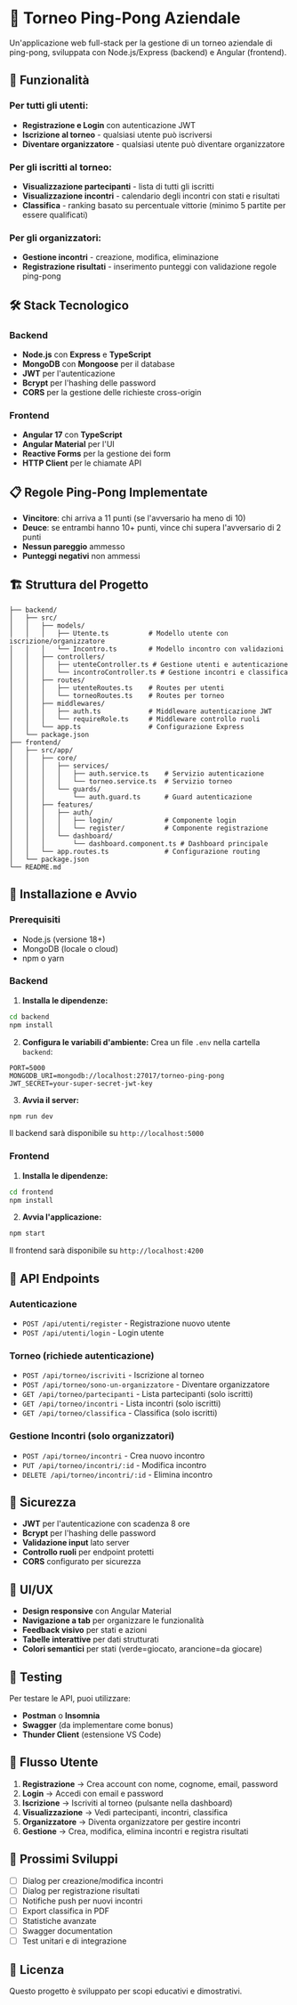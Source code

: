 # 🏓 Torneo Ping-Pong Aziendale

Un'applicazione web full-stack per la gestione di un torneo aziendale di ping-pong, sviluppata con Node.js/Express (backend) e Angular (frontend).

## 🚀 Funzionalità

### Per tutti gli utenti:

- **Registrazione e Login** con autenticazione JWT
- **Iscrizione al torneo** - qualsiasi utente può iscriversi
- **Diventare organizzatore** - qualsiasi utente può diventare organizzatore

### Per gli iscritti al torneo:

- **Visualizzazione partecipanti** - lista di tutti gli iscritti
- **Visualizzazione incontri** - calendario degli incontri con stati e risultati
- **Classifica** - ranking basato su percentuale vittorie (minimo 5 partite per essere qualificati)

### Per gli organizzatori:

- **Gestione incontri** - creazione, modifica, eliminazione
- **Registrazione risultati** - inserimento punteggi con validazione regole ping-pong

## 🛠️ Stack Tecnologico

### Backend

- **Node.js** con **Express** e **TypeScript**
- **MongoDB** con **Mongoose** per il database
- **JWT** per l'autenticazione
- **Bcrypt** per l'hashing delle password
- **CORS** per la gestione delle richieste cross-origin

### Frontend

- **Angular 17** con **TypeScript**
- **Angular Material** per l'UI
- **Reactive Forms** per la gestione dei form
- **HTTP Client** per le chiamate API

## 📋 Regole Ping-Pong Implementate

- **Vincitore**: chi arriva a 11 punti (se l'avversario ha meno di 10)
- **Deuce**: se entrambi hanno 10+ punti, vince chi supera l'avversario di 2 punti
- **Nessun pareggio** ammesso
- **Punteggi negativi** non ammessi

## 🏗️ Struttura del Progetto

```
├── backend/
│   ├── src/
│   │   ├── models/
│   │   │   ├── Utente.ts          # Modello utente con iscrizione/organizzatore
│   │   │   └── Incontro.ts        # Modello incontro con validazioni
│   │   ├── controllers/
│   │   │   ├── utenteController.ts # Gestione utenti e autenticazione
│   │   │   └── incontroController.ts # Gestione incontri e classifica
│   │   ├── routes/
│   │   │   ├── utenteRoutes.ts    # Routes per utenti
│   │   │   └── torneoRoutes.ts    # Routes per torneo
│   │   ├── middlewares/
│   │   │   ├── auth.ts            # Middleware autenticazione JWT
│   │   │   └── requireRole.ts     # Middleware controllo ruoli
│   │   └── app.ts                 # Configurazione Express
│   └── package.json
├── frontend/
│   ├── src/app/
│   │   ├── core/
│   │   │   ├── services/
│   │   │   │   ├── auth.service.ts    # Servizio autenticazione
│   │   │   │   └── torneo.service.ts  # Servizio torneo
│   │   │   └── guards/
│   │   │       └── auth.guard.ts      # Guard autenticazione
│   │   ├── features/
│   │   │   ├── auth/
│   │   │   │   ├── login/             # Componente login
│   │   │   │   └── register/          # Componente registrazione
│   │   │   └── dashboard/
│   │   │       └── dashboard.component.ts # Dashboard principale
│   │   └── app.routes.ts              # Configurazione routing
│   └── package.json
└── README.md
```

## 🚀 Installazione e Avvio

### Prerequisiti

- Node.js (versione 18+)
- MongoDB (locale o cloud)
- npm o yarn

### Backend

1. **Installa le dipendenze:**

```bash
cd backend
npm install
```

2. **Configura le variabili d'ambiente:**
   Crea un file `.env` nella cartella `backend`:

```env
PORT=5000
MONGODB_URI=mongodb://localhost:27017/torneo-ping-pong
JWT_SECRET=your-super-secret-jwt-key
```

3. **Avvia il server:**

```bash
npm run dev
```

Il backend sarà disponibile su `http://localhost:5000`

### Frontend

1. **Installa le dipendenze:**

```bash
cd frontend
npm install
```

2. **Avvia l'applicazione:**

```bash
npm start
```

Il frontend sarà disponibile su `http://localhost:4200`

## 📡 API Endpoints

### Autenticazione

- `POST /api/utenti/register` - Registrazione nuovo utente
- `POST /api/utenti/login` - Login utente

### Torneo (richiede autenticazione)

- `POST /api/torneo/iscriviti` - Iscrizione al torneo
- `POST /api/torneo/sono-un-organizzatore` - Diventare organizzatore
- `GET /api/torneo/partecipanti` - Lista partecipanti (solo iscritti)
- `GET /api/torneo/incontri` - Lista incontri (solo iscritti)
- `GET /api/torneo/classifica` - Classifica (solo iscritti)

### Gestione Incontri (solo organizzatori)

- `POST /api/torneo/incontri` - Crea nuovo incontro
- `PUT /api/torneo/incontri/:id` - Modifica incontro
- `DELETE /api/torneo/incontri/:id` - Elimina incontro

## 🔐 Sicurezza

- **JWT** per l'autenticazione con scadenza 8 ore
- **Bcrypt** per l'hashing delle password
- **Validazione input** lato server
- **Controllo ruoli** per endpoint protetti
- **CORS** configurato per sicurezza

## 🎨 UI/UX

- **Design responsive** con Angular Material
- **Navigazione a tab** per organizzare le funzionalità
- **Feedback visivo** per stati e azioni
- **Tabelle interattive** per dati strutturati
- **Colori semantici** per stati (verde=giocato, arancione=da giocare)

## 🧪 Testing

Per testare le API, puoi utilizzare:

- **Postman** o **Insomnia**
- **Swagger** (da implementare come bonus)
- **Thunder Client** (estensione VS Code)

## 🔄 Flusso Utente

1. **Registrazione** → Crea account con nome, cognome, email, password
2. **Login** → Accedi con email e password
3. **Iscrizione** → Iscriviti al torneo (pulsante nella dashboard)
4. **Visualizzazione** → Vedi partecipanti, incontri, classifica
5. **Organizzatore** → Diventa organizzatore per gestire incontri
6. **Gestione** → Crea, modifica, elimina incontri e registra risultati

## 🎯 Prossimi Sviluppi

- [ ] Dialog per creazione/modifica incontri
- [ ] Dialog per registrazione risultati
- [ ] Notifiche push per nuovi incontri
- [ ] Export classifica in PDF
- [ ] Statistiche avanzate
- [ ] Swagger documentation
- [ ] Test unitari e di integrazione

## 📝 Licenza

Questo progetto è sviluppato per scopi educativi e dimostrativi.
